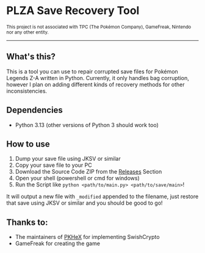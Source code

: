 # PLZA Save Recovery Tool
<sub>This project is not associated with TPC (The Pokémon Company), GameFreak, Nintendo nor any other entity.</sub>

---

## What's this?
This is a tool you can use to repair corrupted save files for Pokémon Legends Z-A written in Python.
Currently, it only handles bag corruption, however I plan on adding different kinds of recovery methods for
other inconsistencies.

## Dependencies
- Python 3.13 (other versions of Python 3 should work too)

## How to use

1. Dump your save file using JKSV or similar
2. Copy your save file to your PC
3. Download the Source Code ZIP from the [Releases](https://github.com/azalea-w/plza-recovery/releases) Section
4. Open your shell (powershell or cmd for windows)
5. Run the Script like `python <path/to/main.py> <path/to/save/main>`!

It will output a new file with `_modified` appended to the filename, just restore that save using JKSV or similar and you should be good to go! 

## Thanks to:
- The maintainers of [PKHeX](https://github.com/kwsch/PKHeX/) for implementing SwishCrypto
- GameFreak for creating the game